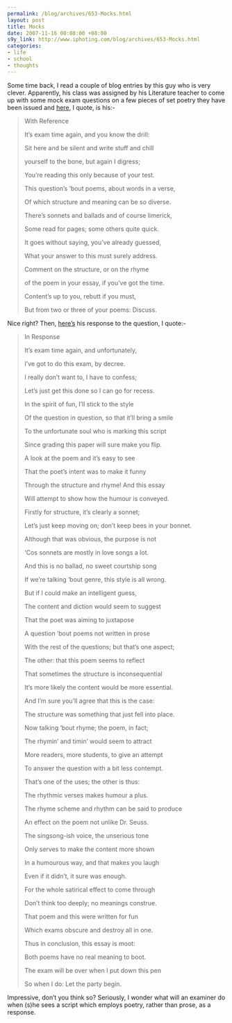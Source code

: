 ```yaml
--- 
permalink: /blog/archives/653-Mocks.html
layout: post
title: Mocks
date: 2007-11-16 00:08:00 +08:00
s9y_link: http://www.iphoting.com/blog/archives/653-Mocks.html
categories: 
- life
- school
- thoughts
---
```

<p class="whiteline"><p>Some time back, I read a couple of blog entries by this guy who is very clever. Apparently, his class was assigned by his Literature teacher to come up with some mock exam questions on a few pieces of set poetry they have been issued and <a onclick="_gaq.push(['_trackPageview', '/extlink/theoneandonlyuncleedna.blogspot.com/2007/09/with-reference.html']);"  href="http://theoneandonlyuncleedna.blogspot.com/2007/09/with-reference.html">here</a>, I quote, is his:-</p>
</p><blockquote><p class="whiteline">With Reference
</p><p class="break">It&#8217;s exam time again, and you know the drill:</p><p class="break">Sit here and be silent and write stuff and chill</p><p class="break">yourself to the bone, but again I digress;</p><p class="break">You&#8217;re reading this only because of your test.</p><p class="break">This question&#8217;s &#8216;bout poems, about words in a verse,</p><p class="break">Of which structure and meaning can be so diverse.</p><p class="break">There&#8217;s sonnets and ballads and of course limerick,</p><p class="break">Some read for pages; some others quite quick.</p><p class="break">It goes without saying, you&#8217;ve already guessed,</p><p class="break">What your answer to this must surely address.</p><p class="break">Comment on the structure, or on the rhyme</p><p class="break">of the poem in your essay, if you&#8217;ve got the time.</p><p class="break">Content&#8217;s up to you, rebutt if you must,</p><p class="break">But from two or three of your poems: Discuss.</p></blockquote><p>
</p><p class="whiteline"><p>Nice right? Then, <a onclick="_gaq.push(['_trackPageview', '/extlink/theoneandonlyuncleedna.blogspot.com/2007/09/in-response.html']);"  href="http://theoneandonlyuncleedna.blogspot.com/2007/09/in-response.html">here&#8217;s</a> his response to the question, I quote:-</p>
</p><blockquote><p class="whiteline">In Response
</p><p class="break">It’s exam time again, and unfortunately,</p><p class="break">I’ve got to do this exam, by decree.</p><p class="break">I really don’t want to, I have to confess;</p><p class="break">Let’s just get this done so I can go for recess.</p><p class="break">In the spirit of fun, I’ll stick to the style</p><p class="break">Of the question in question, so that it’ll bring a smile</p><p class="break">To the unfortunate soul who is marking this script</p><p class="whiteline">Since grading this paper will sure make you flip.
</p><p class="break">A look at the poem and it’s easy to see</p><p class="break">That the poet’s intent was to make it funny</p><p class="break">Through the structure and rhyme! And this essay</p><p class="whiteline">Will attempt to show how the humour is conveyed.
</p><p class="break">Firstly for structure, it’s clearly a sonnet;</p><p class="break">Let’s just keep moving on; don’t keep bees in your bonnet.</p><p class="break">Although that was obvious, the purpose is not</p><p class="break">‘Cos sonnets are mostly in love songs a lot.</p><p class="break">And this is no ballad, no sweet courtship song</p><p class="break">If we’re talking ‘bout genre, this style is all wrong.</p><p class="break">But if I could make an intelligent guess,</p><p class="break">The content and diction would seem to suggest</p><p class="break">That the poet was aiming to juxtapose</p><p class="break">A question ‘bout poems not written in prose</p><p class="break">With the rest of the questions; but that’s one aspect;</p><p class="break">The other: that this poem seems to reflect</p><p class="break">That sometimes the structure is inconsequential</p><p class="break">It’s more likely the content would be more essential.</p><p class="break">And I’m sure you’ll agree that this is the case:</p><p class="whiteline">The structure was something that just fell into place.
</p><p class="break">Now talking ‘bout rhyme; the poem, in fact;</p><p class="break">The rhymin’ and timin’ would seem to attract</p><p class="break">More readers, more students, to give an attempt</p><p class="break">To answer the question with a bit less contempt.</p><p class="break">That’s one of the uses; the other is thus:</p><p class="break">The rhythmic verses makes humour a plus.</p><p class="break">The rhyme scheme and rhythm can be said to produce</p><p class="break">An effect on the poem not unlike Dr. Seuss.</p><p class="break">The singsong-ish voice, the unserious tone</p><p class="break">Only serves to make the content more shown</p><p class="break">In a humourous way, and that makes you laugh</p><p class="break">Even if it didn’t, it sure was enough.</p><p class="break">For the whole satirical effect to come through</p><p class="break">Don’t think too deeply; no meanings construe.</p><p class="break">That poem and this were written for fun</p><p class="whiteline">Which exams obscure and destroy all in one.
</p><p class="break">Thus in conclusion, this essay is moot:</p><p class="break">Both poems have no real meaning to boot.</p><p class="break">The exam will be over when I put down this pen</p><p class="break">So when I do: Let the party begin.</p></blockquote><p>
</p><p class="break"><p>Impressive, don&#8217;t you think so? Seriously, I wonder what will an examiner do when (s)he sees a script which employs poetry, rather than prose, as a response.</p></p>

